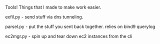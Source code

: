 Tools! Things that I made to make work easier.

exfil.py - send stuff via dns tunneling. 

parsel.py - put the stuff you sent back together. relies on bind9 querylog

ec2mgr.py - spin up and tear down ec2 instances from the cli

